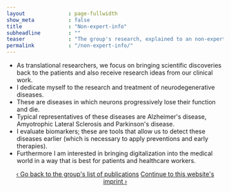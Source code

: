 ```yaml
---
layout              : page-fullwidth
show_meta           : false
title               : "Non-expert-info"
subheadline         : ""
teaser              : "The group's research, explained to an non-expert audience"
permalink           : "/non-expert-info/"
---
```

<ul>
   <li>As translational researchers, we focus on bringing scientific discoveries back to the patients and also receive research ideas from our clinical work.</li>
   <li>I dedicate myself to the research and treatment of neurodegenerative diseases.</li>
   <li>These are diseases in which neurons progressively lose their function and die.</li>
   <li>Typical representatives of these diseases are Alzheimer's disease, Amyotrophic Lateral Sclerosis and Parkinson's disease.</li>
   <li>I evaluate biomarkers; these are tools that allow us to detect these diseases earlier (which is necessary to apply preventions and early therapies).</li>
   <li>Furthermore I am interested in bringing digitalization into the medical world in a way that is best for patients and healthcare workers.</li>
</ul>


<div style="text-align: center;">
<a class="radius button small" href="{{ site.url }}{{ site.baseurl }}/publications/">‹ Go back to the group's list of publications</a>
<a class="radius button small" href="{{ site.url }}{{ site.baseurl }}/publications/">Continue to this website's imprint ›</a>
</div>

<br><br>
